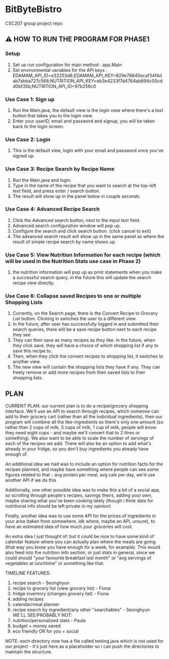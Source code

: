 # BitByteBistro
CSC207 group project repo


## ⚠️ HOW TO RUN THE PROGRAM FOR PHASE1


### Setup
1. Set up run configuration for main method : app.Main
2. Set environmental variables for the API keys : EDAMAM_API_ID=e32253d8;EDAMAM_API_KEY=829e78845ecaf34f4dab7abba727c568;NUTRITION_API_KEY=eb3e4233f7d4764ab894c00cdd0bf35b;NUTRITION_API_ID=97b256c0


### Use Case 1: Sign up
1. Run the Main.java, the default view is the login view where there's a text button that takes you to the login view.
2. Enter your userID, email and password and signup, you will be taken back to the login screen.

### Use Case 2: Login
1. This is the default view, login with your email and password once you've signed up.

### Use Case 3: Recipe Search by Recipe Name
1. Run the Main.java and login.
2. Type in the name of the recipe that you want to search at the top-left text field, and press enter / search button.
3. The result will show up in the panel below in couple seconds.


### Use Case 4: Advanced Recipe Search
1. Click the Advanced search button, next to the input text field.
2. Advanced search configuration window will pop up.
3. Configure the search and click search button. (click cancel to exit)
4. The advanced search result will show up in the same panel as where the result of simple recipe search by name shows up.


### Use Case 5: View Nutrition Information for each recipe (which will be used in the Nutrition Stats use case in Phase 2)
1. the nutrition information will pop up as print statements when you make a successful search query. in the future this will update the search recipe view directly.

### Use Case 6: Collapse saved Recipes to one or multiple Shopping Lists
1. Currently, on the Search page, there is the Convert Recipe to Grocery List button. Clicking in switches the user to a different view.
2. In the future, after user has successfully logged in and submitted their search queries, there will be a save recipe button next to each recipe they see
3. They can then save as many recipes as they like. In the future, when they click save, they will have a choice of which shopping list if any to save this recipe to.
4. Then, when they click the convert recipes to shopping list, it switches to another view.
5. The new view will contain the shopping lists they have if any. They can freely remove or add more recipes from their saved lists to their shopping lists.   

## PLAN
CURRENT PLAN:
our current plan is to do a recipe/grocery shopping interface. We'll use an API to search through recipes, which someone can add to their grocery cart (rather than all the individual ingredients), then our program will combine all the like-ingredients so there's only one amount (so rather than 2 cups of milk, 5 cups of milk, 1 cup of milk, people will know they need eight cups - and maybe we'll convert that to 2 litres or something). We also want to be able to scale the number of servings of each of the recipes we add. There will also be an option to add what's already in your fridge, so you don't buy ingredients you already have enough of.

An additional idea we had was to include an option for nutrition facts for the recipes planned, and maybe have something where people can see some figures related to that - avg protein per meal, avg cals per day, we'd use another API if we do this

Additionally, one other possible idea was to make this a bit of a social app, so scrolling through people's recipes, savings theirs, adding your own, maybe sharing what you've been cooking lately (though i think data for nutritional info should be left private in my opinion)

Finally, another idea was to use some API for the prices of ingredients in your area (taken from somewhere, idk where, maybe an API, unsure), to have an estimated idea of how much your groceries will cost.

An extra idea I just thought of: but it could be nice to have some kind of calendar feature where you can actually plan where the meals are going (that way you know you have enough for a week, for example). This would also feed into the nutrition info section, or just stats in general, since we could should "your favourite breakfast last month" or "avg servings of vegetables at lunchtime" or something like that.

TIMELINE FEATURES:
1) recipe search - Seonghyun
2) recipe to grocery list (view grocery list) - Fiona
3) fridge inventory (changes grocery list) - Fiona
4) adding recipes 
5) calendar/meal planner
6) recipe search by ingredient/any other "searchables" - Seonghyun
WE'LL SEE/PROBABLY NOT:
7) nutrition/personalized stats - Paula
9) budget + money saved
10) eco friendly OR for you + social


NOTE: each directory now has a file called testing.java which is not used for our project - it's just here as a placeholder so i can push the directories to maintain the structure.
